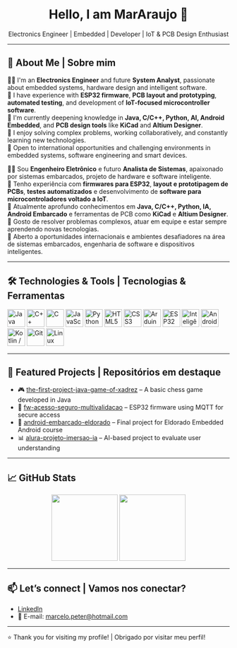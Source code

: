 <h1 align="center">Hello, I am MarAraujo 👋</h1>

<p align="center">
  Electronics Engineer | Embedded | Developer | IoT & PCB Design Enthusiast
</p>

---

## 🚀 About Me | Sobre mim

👨‍💻 I'm an **Electronics Engineer** and future **System Analyst**, passionate about embedded systems, hardware design and intelligent software.  
🔧 I have experience with **ESP32 firmware**, **PCB layout and prototyping**, **automated testing**, and development of **IoT-focused microcontroller software**.  
🧠 I'm currently deepening knowledge in **Java, C/C++, Python, AI, Android Embedded**, and **PCB design tools** like **KiCad** and **Altium Designer**.  
🧩 I enjoy solving complex problems, working collaboratively, and constantly learning new technologies.  
📍 Open to international opportunities and challenging environments in embedded systems, software engineering and smart devices.

👨‍💻 Sou **Engenheiro Eletrônico** e futuro **Analista de Sistemas**, apaixonado por sistemas embarcados, projeto de hardware e software inteligente.  
🔧 Tenho experiência com **firmwares para ESP32**, **layout e prototipagem de PCBs**, **testes automatizados** e desenvolvimento de **software para microcontroladores voltado a IoT**.  
🧠 Atualmente aprofundo conhecimentos em **Java, C/C++, Python, IA, Android Embarcado** e ferramentas de PCB como **KiCad** e **Altium Designer**.  
🧩 Gosto de resolver problemas complexos, atuar em equipe e estar sempre aprendendo novas tecnologias.  
📍 Aberto a oportunidades internacionais e ambientes desafiadores na área de sistemas embarcados, engenharia de software e dispositivos inteligentes.

---

## 🛠️ Technologies & Tools | Tecnologias & Ferramentas

<p align="left">
  <!-- Linguagens -->
  <img src="https://cdn.jsdelivr.net/gh/devicons/devicon/icons/java/java-original.svg" width="40" title="Java"/>
  <img src="https://cdn.jsdelivr.net/gh/devicons/devicon/icons/cplusplus/cplusplus-original.svg" width="40" title="C++"/>
  <img src="https://cdn.jsdelivr.net/gh/devicons/devicon/icons/c/c-original.svg" width="40" title="C"/>
  <img src="https://cdn.jsdelivr.net/gh/devicons/devicon/icons/javascript/javascript-original.svg" width="40" title="JavaScript"/>
  <img src="https://cdn.jsdelivr.net/gh/devicons/devicon/icons/python/python-original.svg" width="40" title="Python"/>

  <!-- Web -->
  <img src="https://cdn.jsdelivr.net/gh/devicons/devicon/icons/html5/html5-original.svg" width="40" title="HTML5"/>
  <img src="https://cdn.jsdelivr.net/gh/devicons/devicon/icons/css3/css3-original.svg" width="40" title="CSS3"/>

  <!-- Eletrônica / PCB / Microcontroladores -->
  <img src="https://cdn.jsdelivr.net/gh/devicons/devicon/icons/arduino/arduino-original.svg" width="40" title="Arduino / Microcontroladores"/>
  <img src="https://raw.githubusercontent.com/marcoser87/esp32-icon/main/esp32-logo.png" width="40" title="ESP32"/>

  <!-- Inteligência Artificial -->
  <img src="https://cdn.jsdelivr.net/gh/devicons/devicon/icons/tensorflow/tensorflow-original.svg" width="40" title="Inteligência Artificial (TensorFlow)"/>

  <!-- Android e Android embarcado -->
  <img src="https://cdn.jsdelivr.net/gh/devicons/devicon/icons/android/android-original.svg" width="40" title="Android"/>
  <img src="https://cdn.jsdelivr.net/gh/devicons/devicon/icons/kotlin/kotlin-original.svg" width="40" title="Kotlin / Android Embedded"/>

  <!-- Git e Linux -->
  <img src="https://cdn.jsdelivr.net/gh/devicons/devicon/icons/git/git-original.svg" width="40" title="Git"/>
  <img src="https://cdn.jsdelivr.net/gh/devicons/devicon/icons/linux/linux-original.svg" width="40" title="Linux"/>
</p>


---

## 📌 Featured Projects | Repositórios em destaque

- 🎮 [the-first-project-java-game-of-xadrez](https://github.com/MarAraujo/the-first-project-java-game-of-xadrez) – A basic chess game developed in Java  
- 🤖 [fw-acesso-seguro-multivalidacao](https://github.com/MarAraujo/fw-acesso-seguro-multivalidacao) – ESP32 firmware using MQTT for secure access  
- 📱 [android-embarcado-eldorado](https://github.com/MarAraujo/android-embarcado-eldorado) – Final project for Eldorado Embedded Android course  
- 📊 [alura-projeto-imersao-ia](https://github.com/MarAraujo/alura-projeto-imersao-ia) – AI-based project to evaluate user understanding

---

## 📈 GitHub Stats

<p align="center">
  <img src="https://github-readme-stats.vercel.app/api?username=MarAraujo&show_icons=true&theme=tokyonight" height="150"/>
  <img src="https://github-readme-stats.vercel.app/api/top-langs/?username=MarAraujo&layout=compact&theme=tokyonight" height="150"/>
</p>

---

## 📫 Let’s connect | Vamos nos conectar?

- [LinkedIn](https://www.linkedin.com/in/mpoa)  
- 📧 E-mail: marcelo.peter@hotmail.com

---

⭐ Thank you for visiting my profile! | Obrigado por visitar meu perfil!
